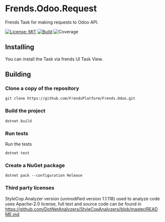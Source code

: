 # Frends.Odoo.Request
Frends Task for making requests to Odoo API.

[![License: MIT](https://img.shields.io/badge/License-MIT-green.svg)](https://opensource.org/licenses/MIT)
[![Build](https://github.com/FrendsPlatform/Frends.Odoo/actions/workflows/Request_build_and_test_on_main.yml/badge.svg)](https://github.com/FrendsPlatform/Frends.Odoo/actions)
![Coverage](https://app-github-custom-badges.azurewebsites.net/Badge?key=FrendsPlatform/Frends.Odoo/Frends.Odoo.Request|main)

## Installing

You can install the Task via frends UI Task View.

## Building

### Clone a copy of the repository

`git clone https://github.com/FrendsPlatform/Frends.Odoo.git`

### Build the project

`dotnet build`

### Run tests

Run the tests

`dotnet test`

### Create a NuGet package

`dotnet pack --configuration Release`

### Third party licenses

StyleCop.Analyzer version (unmodified version 1.1.118) used to analyze code uses Apache-2.0 license, full text and source code can be found in https://github.com/DotNetAnalyzers/StyleCopAnalyzers/blob/master/README.md
